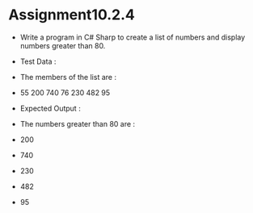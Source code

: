 # Assignment10.2.4

- Write a program in C# Sharp to create a list of numbers and display numbers greater than 80.

- Test Data :
- The members of the list are :
- 55 200 740 76 230 482 95

- Expected Output :
- The numbers greater than 80 are :
- 200
- 740
- 230
- 482
- 95